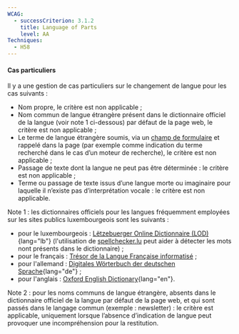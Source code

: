 ```yaml
---
WCAG:
  - successCriterion: 3.1.2
    title: Language of Parts
    level: AA
Techniques:
  - H58
---
```


#### Cas particuliers

Il y a une gestion de cas particuliers sur le changement de langue pour les cas suivants :

- Nom propre, le critère est non applicable ;
- Nom commun de langue étrangère présent dans le dictionnaire officiel de la langue (voir note 1 ci-dessous) par défaut de la page web, le critère est non applicable ;
- Le terme de langue étrangère soumis, via un [champ de formulaire](#champ-de-saisie-de-formulaire) et rappelé dans la page (par exemple comme indication du terme recherché dans le cas d’un moteur de recherche), le critère est non applicable ;
- Passage de texte dont la langue ne peut pas être déterminée : le critère est non applicable ;
- Terme ou passage de texte issus d’une langue morte ou imaginaire pour laquelle il n’existe pas d’interprétation vocale : le critère est non applicable.

Note 1 : les dictionnaires officiels pour les langues fréquemment employées sur les sites publics luxembourgeois sont les suivants :

- pour le luxembourgeois : [Lëtzebuerger Online Dictionnaire (LOD)](https://lod.lu/){lang="lb"} (l'utilisation de [spellchecker.lu](https://spellchecker.lu/) peut aider à détecter les mots nont présents dans le dictionnaire) ;
- pour le français : [Trésor de la Langue Française informatisé](http://atilf.atilf.fr/tlfi.htm) ;
- pour l'allemand : [Digitales Wörterbuch der deutschen Sprache](https://www.dwds.de){lang="de"} ;
- pour l'anglais : [Oxford English Dictionary](https://www.oed.com){lang="en"}.

Note 2 : pour les noms communs de langue étrangère, absents dans le dictionnaire officiel de la langue par défaut de la page web, et qui sont passés dans le langage commun (exemple : newsletter) : le critère est applicable, uniquement lorsque l’absence d’indication de langue peut provoquer une incompréhension pour la restitution.

